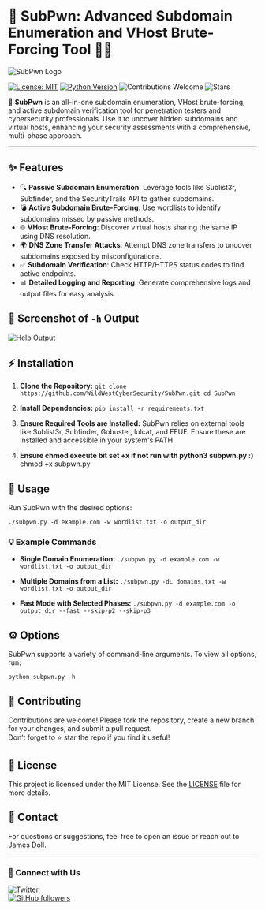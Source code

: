 # 🎯 SubPwn: Advanced Subdomain Enumeration and VHost Brute-Forcing Tool 🕵️‍♂️

![SubPwn Logo](https://github.com/yourusername/SubPwn/SubPwn_logo.png)  

[![License: MIT](https://img.shields.io/badge/License-MIT-blue.svg)](https://opensource.org/licenses/MIT)
[![Python Version](https://img.shields.io/badge/python-3.x-brightgreen.svg)](https://www.python.org/)
![Contributions Welcome](https://img.shields.io/badge/contributions-welcome-orange.svg)
![Stars](https://img.shields.io/github/stars/yourusername/SubPwn?style=social)

🚀 **SubPwn** is an all-in-one subdomain enumeration, VHost brute-forcing, and active subdomain verification tool for penetration testers and cybersecurity professionals. Use it to uncover hidden subdomains and virtual hosts, enhancing your security assessments with a comprehensive, multi-phase approach.

---

## ✨ Features

- 🔍 **Passive Subdomain Enumeration**: Leverage tools like Sublist3r, Subfinder, and the SecurityTrails API to gather subdomains.
- 💣 **Active Subdomain Brute-Forcing**: Use wordlists to identify subdomains missed by passive methods.
- 🌐 **VHost Brute-Forcing**: Discover virtual hosts sharing the same IP using DNS resolution.
- 🌍 **DNS Zone Transfer Attacks**: Attempt DNS zone transfers to uncover subdomains exposed by misconfigurations.
- ✅ **Subdomain Verification**: Check HTTP/HTTPS status codes to find active endpoints.
- 📊 **Detailed Logging and Reporting**: Generate comprehensive logs and output files for easy analysis.

## 📸 Screenshot of `-h` Output

![Help Output](https://github.com/WildWestCyberSecurity/SubPwn/screenshots/help_output.png) <!-- Replace with the actual path to your screenshot after uploading -->

## ⚡ Installation

1. **Clone the Repository:**
   `
   git clone https://github.com/WildWestCyberSecurity/SubPwn.git
   cd SubPwn
   `

2. **Install Dependencies:**
   `
   pip install -r requirements.txt
   `

3. **Ensure Required Tools are Installed:**
   SubPwn relies on external tools like Sublist3r, Subfinder, Gobuster, lolcat, and FFUF. Ensure these are installed and accessible in your system's PATH.

4. **Ensure chmod execute bit set +x if not run with python3 subpwn.py :)**
   chmod +x subpwn.py

## 🚀 Usage

Run SubPwn with the desired options:

`
./subpwn.py -d example.com -w wordlist.txt -o output_dir
`

### 💡 Example Commands

- **Single Domain Enumeration:**
  `
  ./subpwn.py -d example.com -w wordlist.txt -o output_dir
  `

- **Multiple Domains from a List:**
  `
  ./subpwn.py -dL domains.txt -w wordlist.txt -o output_dir
  `

- **Fast Mode with Selected Phases:**
  `
  ./subpwn.py -d example.com -o output_dir --fast --skip-p2 --skip-p3
  `

## ⚙️ Options

SubPwn supports a variety of command-line arguments. To view all options, run:

`
python subpwn.py -h
`

## 🤝 Contributing

Contributions are welcome! Please fork the repository, create a new branch for your changes, and submit a pull request.  
Don’t forget to ⭐ star the repo if you find it useful!

## 📜 License

This project is licensed under the MIT License. See the [LICENSE](LICENSE) file for more details.

## 📧 Contact

For questions or suggestions, feel free to open an issue or reach out to [James Doll](mailto:support@wildwestcyber.com).

---

### 💬 Connect with Us

[![Twitter](https://img.shields.io/twitter/follow/yourusername?style=social)](https://twitter.com/WildWestCyber)  
[![GitHub followers](https://img.shields.io/github/followers/yourusername?style=social)](https://github.com/WildWestCyberSecurity)
